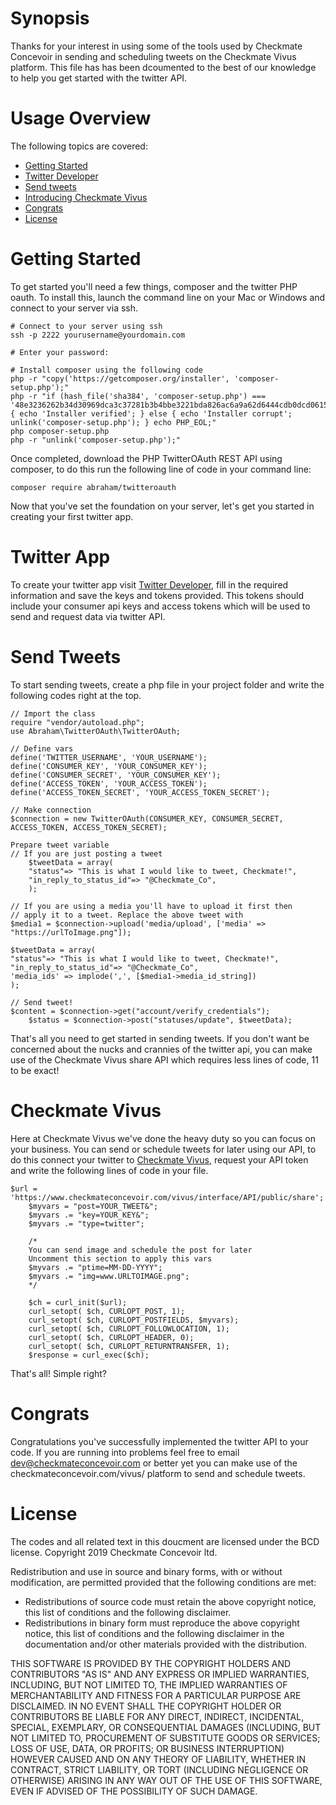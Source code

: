 # Synopsis
Thanks for your interest in using some of the tools used by Checkmate Concevoir in sending and scheduling tweets on the Checkmate Vivus platform. This file has has been dcoumented to the best of our knowledge to help you get started with the twitter API.

# Usage Overview
The following topics are covered:
* [Getting Started](#Getting-Started)
* [Twitter Developer](#Twitter-App)
* [Send tweets](#Send-Tweets)
* [Introducing Checkmate Vivus](#Checkmate-Vivus)
* [Congrats](#Congrats)
* [License](#License)

# Getting Started
To get started you'll need a few things, composer and the twitter PHP oauth. To install this, launch the command line on your Mac or Windows and connect to your server via ssh.

```
# Connect to your server using ssh
ssh -p 2222 yourusername@yourdomain.com

# Enter your password: 

# Install composer using the following code
php -r "copy('https://getcomposer.org/installer', 'composer-setup.php');"
php -r "if (hash_file('sha384', 'composer-setup.php') === '48e3236262b34d30969dca3c37281b3b4bbe3221bda826ac6a9a62d6444cdb0dcd0615698a5cbe587c3f0fe57a54d8f5') { echo 'Installer verified'; } else { echo 'Installer corrupt'; unlink('composer-setup.php'); } echo PHP_EOL;"
php composer-setup.php
php -r "unlink('composer-setup.php');"
```

Once completed, download the PHP TwitterOAuth REST API using composer, to do this run the following line of code in your command line:
```
composer require abraham/twitteroauth
```
Now that you've set the foundation on your server, let's get you started in creating your first twitter app.

# Twitter App
To create your twitter app visit [Twitter Developer](http://developer.twitter.com/en/apps), fill in the required information and save the keys and tokens provided. This tokens should include your consumer api keys and access tokens which will be used to send and request data via twitter API.

# Send Tweets
To start sending tweets, create a php file in your project folder and write the following codes right at the top. 
```
// Import the class
require "vendor/autoload.php";
use Abraham\TwitterOAuth\TwitterOAuth;

// Define vars
define('TWITTER_USERNAME', 'YOUR_USERNAME');
define('CONSUMER_KEY', 'YOUR_CONSUMER_KEY');
define('CONSUMER_SECRET', 'YOUR_CONSUMER_KEY');
define('ACCESS_TOKEN', 'YOUR_ACCESS_TOKEN');
define('ACCESS_TOKEN_SECRET', 'YOUR_ACCESS_TOKEN_SECRET');

// Make connection
$connection = new TwitterOAuth(CONSUMER_KEY, CONSUMER_SECRET, ACCESS_TOKEN, ACCESS_TOKEN_SECRET);

Prepare tweet variable
// If you are just posting a tweet 
    $tweetData = array(
    "status"=> "This is what I would like to tweet, Checkmate!",
    "in_reply_to_status_id"=> "@Checkmate_Co",
    );
        
// If you are using a media you'll have to upload it first then 
// apply it to a tweet. Replace the above tweet with
$media1 = $connection->upload('media/upload', ['media' => "https://urlToImage.png"]);
        
$tweetData = array(
"status"=> "This is what I would like to tweet, Checkmate!",
"in_reply_to_status_id"=> "@Checkmate_Co",
'media_ids' => implode(',', [$media1->media_id_string])
);

// Send tweet!
$content = $connection->get("account/verify_credentials");
    $status = $connection->post("statuses/update", $tweetData);
```
That's all you need to get started in sending tweets. If you don't want be concerned about the nucks and crannies of the twitter api, you can make use of the Checkmate Vivus share API which requires less lines of code, 11 to be exact!

# Checkmate Vivus
Here at Checkmate Vivus we've done the heavy duty so you can focus on your business. You can send or schedule tweets for later using our API, to do this connect your twitter to [Checkmate Vivus](https://www.checkmateconcevoir.com/vivus/interface/settings), request your API token and write the following lines of code in your file.

```
$url = 'https://www.checkmateconcevoir.com/vivus/interface/API/public/share';
    $myvars = "post=YOUR_TWEET&";
    $myvars .= "key=YOUR_KEY&";
    $myvars .= "type=twitter";
    
    /* 
    You can send image and schedule the post for later
    Uncomment this section to apply this vars
    $myvars .= "ptime=MM-DD-YYYY";
    $myvars .= "img=www.URLTOIMAGE.png";
    */
    
    $ch = curl_init($url);
    curl_setopt( $ch, CURLOPT_POST, 1);
    curl_setopt( $ch, CURLOPT_POSTFIELDS, $myvars);
    curl_setopt( $ch, CURLOPT_FOLLOWLOCATION, 1);
    curl_setopt( $ch, CURLOPT_HEADER, 0);
    curl_setopt( $ch, CURLOPT_RETURNTRANSFER, 1);
    $response = curl_exec($ch);
```
That's all! Simple right?

# Congrats
Congratulations you've successfully implemented the twitter API to your code. If you are running into problems feel free to email
dev@checkmateconcevoir.com or better yet you can make use of the checkmateconcevoir.com/vivus/ platform to send and schedule tweets.

# License
The codes and all related text in this doucment are licensed under the BCD license.
Copyright 2019 Checkmate Concevoir ltd.

Redistribution and use in source and binary forms, with or without modification, are permitted provided that the following conditions are met:
   * Redistributions of source code must retain the above copyright notice, this list of conditions and the following disclaimer.
   * Redistributions in binary form must reproduce the above copyright notice, this list of conditions and the following disclaimer in the documentation and/or other materials provided with the distribution.

THIS SOFTWARE IS PROVIDED BY THE COPYRIGHT HOLDERS AND CONTRIBUTORS "AS IS" AND ANY EXPRESS OR IMPLIED WARRANTIES, INCLUDING, BUT NOT LIMITED TO, THE IMPLIED WARRANTIES OF MERCHANTABILITY AND FITNESS FOR A PARTICULAR PURPOSE ARE DISCLAIMED. IN NO EVENT SHALL THE COPYRIGHT HOLDER OR CONTRIBUTORS BE LIABLE FOR ANY DIRECT, INDIRECT, INCIDENTAL, SPECIAL, EXEMPLARY, OR CONSEQUENTIAL DAMAGES (INCLUDING, BUT NOT LIMITED TO, PROCUREMENT OF SUBSTITUTE GOODS OR SERVICES; LOSS OF USE, DATA, OR PROFITS; OR BUSINESS INTERRUPTION) HOWEVER CAUSED AND ON ANY THEORY OF LIABILITY, WHETHER IN CONTRACT, STRICT LIABILITY, OR TORT (INCLUDING NEGLIGENCE OR OTHERWISE) ARISING IN ANY WAY OUT OF THE USE OF THIS SOFTWARE, EVEN IF ADVISED OF THE POSSIBILITY OF SUCH DAMAGE.
